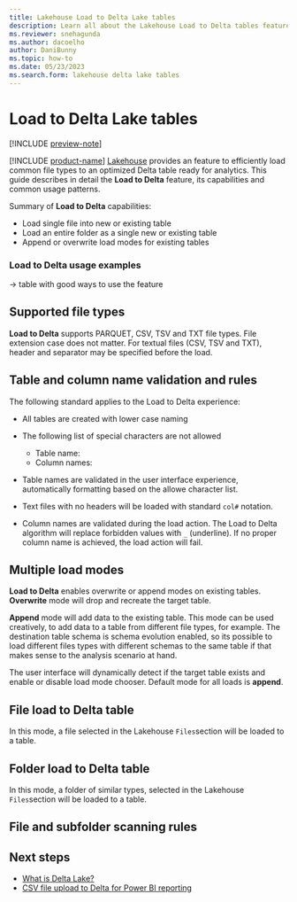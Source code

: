 ```yaml
---
title: Lakehouse Load to Delta Lake tables
description: Learn all about the Lakehouse Load to Delta tables feature.
ms.reviewer: snehagunda
ms.author: dacoelho
author: DaniBunny
ms.topic: how-to
ms.date: 05/23/2023
ms.search.form: lakehouse delta lake tables
---
```


# Load to Delta Lake tables

[!INCLUDE [preview-note](../includes/preview-note.md)]

[!INCLUDE [product-name](../includes/product-name.md)] [Lakehouse](lakehouse-overview.md) provides an feature to efficiently load common file types to an optimized Delta table ready for analytics. This guide describes in detail the __Load to Delta__ feature, its capabilities and common usage patterns.

Summary of __Load to Delta__ capabilities:

* Load single file into new or existing table
* Load an entire folder as a single new or existing table
* Append or overwrite load modes for existing tables

### Load to Delta usage examples

-> table with good ways to use the feature

## Supported file types

__Load to Delta__ supports PARQUET, CSV, TSV and TXT file types. File extension case does not matter. For textual files (CSV, TSV and TXT), header and separator may be specified before the load.

## Table and column name validation and rules

The following standard applies to the Load to Delta experience:

* All tables are created with lower case naming
* The following list of special characters are not allowed
  * Table name:
  * Column names: 

* Table names are validated in the user interface experience, automatically formatting based on the allowe character list.
* Text files with no headers will be loaded with standard ```col#``` notation.
* Column names are validated during the load action. The Load to Delta algorithm will replace forbidden values with ```_``` (underline). If no proper column name is achieved, the load action will fail.

## Multiple load modes

__Load to Delta__ enables overwrite or append modes on existing tables. __Overwrite__ mode will drop and recreate the target table. 

__Append__ mode will add data to the existing table. This mode can be used creatively, to add data to a table from different file types, for example. The destination table schema is schema evolution enabled, so its possible to load different files types with different schemas to the same table if that makes sense to the analysis scenario at hand.

The user interface will dynamically detect if the target table exists and enable or disable load mode chooser. Default mode for all loads is __append__.

## File load to Delta table

In this mode, a file selected in the Lakehouse ```Files```section will be loaded to a table.

## Folder load to Delta table

In this mode, a folder of similar types, selected in the Lakehouse ```Files```section will be loaded to a table.

## File and subfolder scanning rules

## Next steps

- [What is Delta Lake?](/azure/synapse-analytics/spark/apache-spark-what-is-delta-lake)
- [CSV file upload to Delta for Power BI reporting](csv-to-lakehouse-delta-to-pbi.md)
